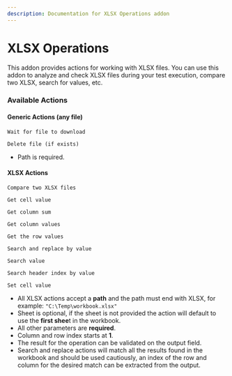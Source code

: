 ```yaml
---
description: Documentation for XLSX Operations addon
---
```


# XLSX Operations

This addon provides actions for working with XLSX files. You can use this addon to analyze and check XLSX files during your test execution, compare two XLSX, search for values, etc.&#x20;

### Available Actions

#### Generic Actions (any file)

`Wait for file to download`

`Delete file (if exists)`

* Path is required.

#### XLSX Actions

`Compare two XLSX files`

`Get cell value`

`Get column sum`

`Get column values`

`Get the row values`

`Search and replace by value`

`Search value`

`Search header index by value`

`Set cell value`



* All XLSX actions accept a **path** and the path must end with XLSX, for example: `"C:\Temp\workbook.xlsx"`
* Sheet is optional, if the sheet is not provided the action will default to use the **first shee**t in the workbook.
* All other parameters are **required**.
* Column and row index starts at **1**.&#x20;
* The result for the operation can be validated on the output field.
* Search and replace actions will match all the results found in the workbook and should be used cautiously, an index of the row and column for the desired match can be extracted from the output.

